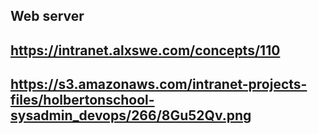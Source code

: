 ## Web server 
## https://intranet.alxswe.com/concepts/110 
## https://s3.amazonaws.com/intranet-projects-files/holbertonschool-sysadmin_devops/266/8Gu52Qv.png

